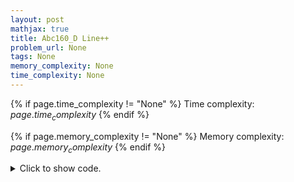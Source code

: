 ```yaml
---
layout: post
mathjax: true
title: Abc160_D Line++
problem_url: None
tags: None
memory_complexity: None
time_complexity: None
---
```




{% if page.time_complexity != "None" %}
Time complexity: ${{ page.time_complexity }}$
{% endif %}

{% if page.memory_complexity != "None" %}
Memory complexity: ${{ page.memory_complexity }}$
{% endif %}

<details>
<summary>
<p style="display:inline">Click to show code.</p>
</summary>
```cpp
{% raw %}
using namespace std;
using vi = vector<int>;
int main(void)
{
    int n, x, y;
    vi cnt;
    cin >> n >> x >> y;
    cnt.resize(n, 0);
    for (int u = 1; u < n; ++u)
    {
        for (int v = u + 1; v <= n; ++v)
        {
            int dist = min({v - u,
                            abs(x - u) + 1 + abs(y - v),
                            abs(x - v) + 1 + abs(y - u)});
            cnt[dist]++;
        }
    }
    for (int k = 1; k < n; ++k)
        cout << cnt[k] << endl;
    return 0;
}

{% endraw %}
```
</details>

